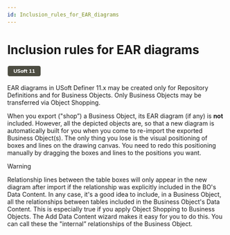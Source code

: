 ```yaml
---
id: Inclusion_rules_for_EAR_diagrams
---
```


# Inclusion rules for EAR diagrams

![](./assets/ce23356b-05b0-4dc7-839e-3bc29b317664.png)



EAR diagrams in USoft Definer 11.x may be created only for Repository Definitions and for Business Objects. Only Business Objects may be transferred via Object Shopping.

When you export ("shop”) a Business Object, its EAR diagram (if any) is **not** included. However, all the depicted objects are, so that a new diagram is automatically built for you when you come to re-import the exported Business Object(s). The only thing you lose is the visual positioning of boxes and lines on the drawing canvas. You need to redo this positioning manually by dragging the boxes and lines to the positions you want.

> [!WARNING]
> Relationship lines between the table boxes will only appear in the new diagram after import if the relationship was explicitly included in the BO's Data Content.
> In any case, it's a good idea to include, in a Business Object, all the relationships between tables included in the Business Object's Data Content. This is especially true if you apply Object Shopping to Business Objects. The Add Data Content wizard makes it easy for you to do this.
> You can call these the "internal” relationships of the Business Object.